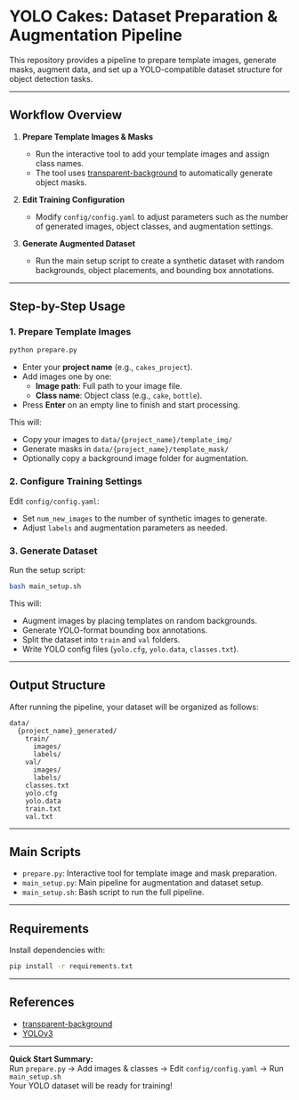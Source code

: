 # YOLO Cakes: Dataset Preparation & Augmentation Pipeline

This repository provides a pipeline to prepare template images, generate masks, augment data, and set up a YOLO-compatible dataset structure for object detection tasks.

---

## Workflow Overview

1. **Prepare Template Images & Masks**
   - Run the interactive tool to add your template images and assign class names.
   - The tool uses [transparent-background](https://github.com/OPHoperHPO/transparent-background) to automatically generate object masks.

2. **Edit Training Configuration**
   - Modify `config/config.yaml` to adjust parameters such as the number of generated images, object classes, and augmentation settings.

3. **Generate Augmented Dataset**
   - Run the main setup script to create a synthetic dataset with random backgrounds, object placements, and bounding box annotations.

---

## Step-by-Step Usage

### 1. Prepare Template Images

```sh
python prepare.py
```

- Enter your **project name** (e.g., `cakes_project`).
- Add images one by one:
  - **Image path**: Full path to your image file.
  - **Class name**: Object class (e.g., `cake`, `bottle`).
- Press **Enter** on an empty line to finish and start processing.

This will:
- Copy your images to `data/{project_name}/template_img/`
- Generate masks in `data/{project_name}/template_mask/`
- Optionally copy a background image folder for augmentation.

### 2. Configure Training Settings

Edit `config/config.yaml`:

- Set `num_new_images` to the number of synthetic images to generate.
- Adjust `labels` and augmentation parameters as needed.

### 3. Generate Dataset

Run the setup script:

```sh
bash main_setup.sh
```

This will:
- Augment images by placing templates on random backgrounds.
- Generate YOLO-format bounding box annotations.
- Split the dataset into `train` and `val` folders.
- Write YOLO config files (`yolo.cfg`, `yolo.data`, `classes.txt`).

---

## Output Structure

After running the pipeline, your dataset will be organized as follows:

```
data/
  {project_name}_generated/
    train/
      images/
      labels/
    val/
      images/
      labels/
    classes.txt
    yolo.cfg
    yolo.data
    train.txt
    val.txt
```

---

## Main Scripts

- `prepare.py`: Interactive tool for template image and mask preparation.
- `main_setup.py`: Main pipeline for augmentation and dataset setup.
- `main_setup.sh`: Bash script to run the full pipeline.

---

## Requirements

Install dependencies with:

```sh
pip install -r requirements.txt
```

---

## References

- [transparent-background](https://github.com/OPHoperHPO/transparent-background)
- [YOLOv3](https://pjreddie.com/darknet/yolo/)

---

**Quick Start Summary:**  
Run `prepare.py` → Add images & classes → Edit `config/config.yaml` → Run `main_setup.sh`  
Your YOLO dataset will be ready for training!
